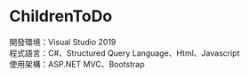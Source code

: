 # ChildrenToDo

開發環境：Visual Studio 2019  
程式語言：C#、Structured Query Language、Html、Javascript  
使用架構：ASP.NET MVC、Bootstrap  
